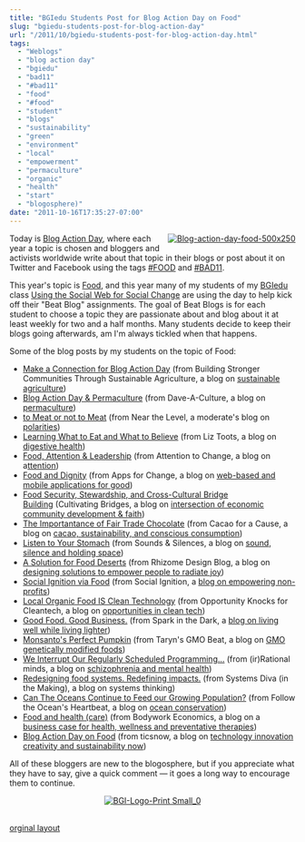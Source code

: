 ```yaml
---
title: "BGIedu Students Post for Blog Action Day on Food"
slug: "bgiedu-students-post-for-blog-action-day"
url: "/2011/10/bgiedu-students-post-for-blog-action-day.html"
tags:
  - "Weblogs"
  - "blog action day"
  - "bgiedu"
  - "bad11"
  - "#bad11"
  - "food"
  - "#food"
  - "student"
  - "blogs"
  - "sustainability"
  - "green"
  - "environment"
  - "local"
  - "empowerment"
  - "permaculture"
  - "organic"
  - "health"
  - "start"
  - "blogosphere)"
date: "2011-10-16T17:35:27-07:00"
---
```

<p><a href="/previous/.a/6a00d8341d8bc053ef0154362c6f5f970c-pi" style="float: right;"><img alt="Blog-action-day-food-500x250" class="asset  asset-image at-xid-6a00d8341d8bc053ef0154362c6f5f970c" src="/previous/.a/6a00d8341d8bc053ef0154362c6f5f970c-320wi" style="margin: 0px 0px 5px 5px;" title="Blog-action-day-food-500x250" /></a>Today is <a href="http://blogactionday.org/" target="_self" title="Blog Action Day Website">Blog Action Day</a>, where each year a topic is chosen and bloggers and activists worldwide write about that topic in their blogs or post about it on Twitter and Facebook using the tags <a href="http://twitter.com/search/%23food" target="_self">#FOOD</a> and&#0160;<a href="http://twitter.com/search/%23bad11" target="_self">#BAD11</a>.</p>
<p>This year&#39;s topic is <a href="http://blogactionday.org/why-food/" target="_self" title="Blog Action Day — Why Food?">Food</a>, and this year many of my students of my <a href="http://www.bgi.edu" target="_self">BGIedu</a> class <a href="http://www.bgi.edu/voice-of-bgi/social-web-for-social-change/" target="_self">Using the Social Web for Social Change</a>&#0160;are using the day to help kick off their &quot;Beat Blog&quot; assignments. The goal of Beat Blogs is for each student to choose a topic they are passionate about and blog about it at least weekly for two and a half months. Many students decide to keep their blogs going afterwards, am I&#39;m always tickled when that happens.</p>
<p>Some of the blog posts by my students on the topic of Food:</p>
<ul>
<li><a href="http://localfoods-localeconomy.blogspot.com/2011/10/make-connection-for-blog-action-day.html" target="_self">Make a Connection for Blog Action Day</a> (from&#0160;Building Stronger Communities Through Sustainable Agriculture, a blog on <a href="http://localfoods-localeconomy.blogspot.com/2011/10/we-all-gotta-eat.html" target="_self">sustainable agriculture</a>)</li>
<li><a href="http://daveaculture.blogspot.com/2011/10/blog-action-day-permaculture-out-of.html" target="_self">Blog Action Day &amp; Permaculture</a>&#0160;(from Dave-A-Culture, a blog on <a href="http://daveaculture.blogspot.com/2011/10/permaculture-ancient-wisdom-modern.html" target="_self">permaculture</a>)</li>
<li><a href="http://nearthelevel.wordpress.com/2011/10/16/to-meat-or-not-to-meat/" target="_self">to Meat or not to Meat</a> (from Near the Level, a moderate&#39;s blog on <a href="http://nearthelevel.wordpress.com/2011/10/01/whats-in-store/" target="_self">polarities</a>)</li>
<li><a href="http://liztoots.blogspot.com/2011/10/learning-what-to-eat-and-what-to.html" target="_self">Learning What to Eat and What to Believe</a> (from Liz Toots, a blog on <a href="http://liztoots.blogspot.com/2011/10/first-little-nibble.html" target="_self">digestive health</a>)</li>
<li><a href="http://attentiontochange.com/2011/10/food-attention-and-leadership/" target="_self">Food, Attention &amp; Leadership</a> (from Attention to Change, a blog on a<a href="http://attentiontochange.com/2011/10/welcome/" target="_self">ttention</a>)</li>
<li><a href="http://appsforchange.blogspot.com/2011/10/food-and-dignity.html" target="_self">Food and Dignity</a>&#0160;(from Apps for Change, a blog on <a href="http://appsforchange.blogspot.com/" target="_self">web-based and mobile applications for good</a>)</li>
<li><a href="http://cultivatingbridges.wordpress.com/2011/10/16/blog-action-day-food-security-stewardship-and-cross-cultural-bridge-building/" target="_self">Food Security, Stewardship, and Cross-Cultural Bridge Building</a>&#0160;(Cultivating Bridges, a blog on <a href="http://cultivatingbridges.wordpress.com/2011/10/05/welcome-to-cultivating-bridges/" target="_self">intersection of economic community development &amp; faith</a>)</li>
<li><a href="http://cacaoforacause.wordpress.com/2011/10/16/blog-action-day-world-food-day-the-importance-of-fair-trade-chocolate-bad11/" target="_self">The Importantance of Fair Trade Chocolate</a> (from Cacao for a Cause, a blog on&#0160;<a href="http://cacaoforacause.wordpress.com/2011/10/05/hello-world/" target="_self">cacao, sustainability, and conscious consumption</a>)</li>
<li><a href="http://patrick-rost-sounds-and-silences.blogspot.com/2011/10/2011-10-16-listen-to-your-stomach.html" target="_self">Listen to Your Stomach</a> (from Sounds &amp; Silences, a blog on <a href="http://patrick-rost-sounds-and-silences.blogspot.com/2011/10/2011-10-09-mgt-566sx-week-3-beat.html" target="_self">sound, silence and holding space</a>)</li>
<li><a href="http://blog.ceurvorst.com/2011/10/16/blog-action-day-a-solution-for-food-deserts/" target="_self">A Solution for Food Deserts</a> (from Rhizome Design Blog, a blog on <a href="http://blog.ceurvorst.com/2011/10/11/social-web-learning-journal-post-1/" target="_self">designing solutions to empower people to radiate joy</a>)</li>
<li><a href="http://socialignition.blogspot.com/2011/10/social-ignition-via-food-blog-action.html" target="_self">Social Ignition via Food</a> (from Social Ignition, a <a href="http://socialignition.blogspot.com/2011/10/start-your-engines.html" target="_self">blog on empowering non-profits</a>)</li>
<li><a href="http://opportunityknocksforcleantech.blogspot.com/2011/10/local-organic-food-is-clean-technology.html" target="_self">Local Organic Food IS Clean Technology</a> (from Opportunity Knocks for Cleantech, a blog on <a href="http://opportunityknocksforcleantech.blogspot.com/2011/10/clean-energy-unreliable-subsidies.html" target="_self">opportunities in clean tech</a>)</li>
<li><a href="http://tamarasparkinthedark.blogspot.com/2011/10/blog-action-day-good-food-good-business.html" target="_self">Good Food. Good Business.</a> (from Spark in the Dark, a <a href="http://tamarasparkinthedark.blogspot.com/2011/10/welcome-to-spark-in-dark.html" target="_self">blog on living well while living lighter</a>)</li>
<li><a href="http://gmobeat.blogspot.com/2011/10/monsantos-perfect-pumpkin.html" target="_self">Monsanto&#39;s Perfect Pumpkin</a> (from Taryn&#39;s GMO Beat, a blog on <a href="http://gmobeat.blogspot.com/2011/10/stay-tuned.html" target="_self">GMO genetically modified foods</a>)</li>
<li><a href="http://irrational-minds.blogspot.com/2011/10/we-interrupt-our-regularly-scheduled.html" target="_self">We Interrupt Our Regularly Scheduled Programming...</a> (from (ir)Rational minds, a blog on <a href="http://irrational-minds.blogspot.com/2011/10/fitting.html" target="_self">schizophrenia and mental health</a>)</li>
<li><a href="http://systemsdiva.blogspot.com/2011/10/redesignin-food-systems-redefining.html" target="_self">Redesigning food systems. Redefining impacts.</a> (from Systems Diva (in the Making), a blog on systems thinking)</li>
<li><a href="http://oceanheartbeat.blogspot.com/2011/10/can-oceans-continue-to-feed-our-growing.html" target="_self">Can The Oceans Continue to Feed our Growing Population?</a> (from Follow the Ocean&#39;s Heartbeat, a blog on <a href="http://oceanheartbeat.blogspot.com/2011/10/listen-to-rhythm-of-ocean-its-calling.html" target="_self">ocean conservation</a>)</li>
<li><a href="http://bodyworkeconomics.wordpress.com/2011/10/17/food-and-health-care/" target="_self">Food and health (care)</a> (from&#0160;Bodywork Economics, a blog on a <a href="http://bodyworkeconomics.wordpress.com/2011/09/30/hello-world/" target="_self">business case for health, wellness and preventative therapies</a>)</li>
<li><a href="http://ticsnow.wordpress.com/" target="_self">Blog Action Day on Food</a> (from ticsnow, a blog on <a href="http://ticsnow.wordpress.com/2011/10/15/ticsnow-demystified/" target="_self">technology innovation creativity and sustainability now</a>)</li>
</ul>
<p>All of these bloggers are new to the blogosphere, but if you appreciate what they have to say, give a quick comment — it goes a long way to encourage them to continue.</p>
<p style="text-align: center;"><a href="/previous/.a/6a00d8341d8bc053ef01539258a42d970b-pi" style="display: inline;"><img alt="BGI-Logo-Print Small_0" border="0" class="asset  asset-image at-xid-6a00d8341d8bc053ef01539258a42d970b" src="/previous/.a/6a00d8341d8bc053ef01539258a42d970b-800wi" title="BGI-Logo-Print Small_0" /></a><br /><br /></p>
<ul>
</ul>
<p class="previous"><a href="/previous/2011/10/bgiedu-students-post-for-blog-action-day.html" rel="syndication" class="u-syndication" >orginal layout</a></p>
